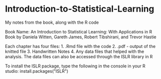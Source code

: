 # Introduction-to-Statistical-Learning
My notes from the book, along with the R code

Book Name: 
An Introduction to Statistical Learning: With Applications in R
Book by Daniela Witten, Gareth James, Robert Tibshirani, and Trevor Hastie

Each chapter has four files:
      1. .Rmd file with the code
      2. .pdf - output of the knitted file
      3. Handwritten Notes
      4. Any data files that helped with the analysis. The data files can also be accessed through the ISLR library in R 

To install the ISLR package, type the following in the console in your R studio:
    install.packages("ISLR")

